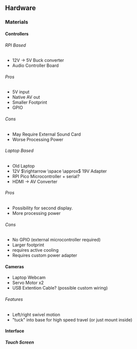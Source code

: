 
## Hardware
### Materials
#### Controllers
###### RPI Based
- 12V $\rightarrow$ 5V Buck converter
- Audio Controller Board

###### Pros
- 5V input
- Native AV out
- Smaller Footprint
- GPIO
###### Cons
- May Require External Sound Card
- Worse Processing Power

###### Laptop Based
- Old Laptop
- 12V $\rightarrow \space \approx$ 19V Adapter
- RPI Pico Microcontroller + serial?
- HDMI $\rightarrow$ AV Converter
###### Pros
- Possibility for second display.
- More processing power
###### Cons
- No GPIO (external microcontroller required)
- Larger footprint
- requires active cooling
- Requires custom power adapter


#### Cameras
- Laptop Webcam 
- Servo Motor x2
- USB Extention Cable? (possible custom wiring)
###### Features
- Left/right swivel motion
- "tuck" into base for high speed travel (or just mount inside)

#### Interface
##### Touch Screen

#####

